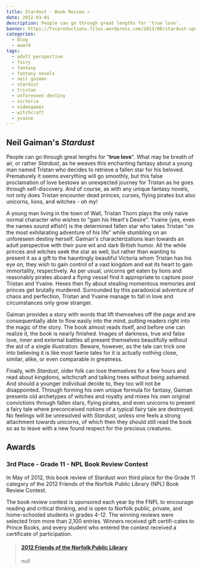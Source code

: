 ```yaml
---
title: Stardust - Book Review ⭐
date: 2012-03-01
description: People can go through great lengths for 'true love'.
banner: https://fvcproductions.files.wordpress.com/2013/08/stardust-upcoming-movies-122591_1280_1024.jpg?w=1024&h=435&crop=1
categories:
  - blog
  - award
tags:
  - adult perspective
  - fairy
  - fantasy
  - fantasy novels
  - neil gaiman
  - stardust
  - tristan
  - unforeseen destiny
  - victoria
  - videogames
  - witchcraft
  - yvaine
---
```


## Neil Gaiman's _Stardust_

People can go through great lengths for "**true love**". What may be breath of air, or rather _Stardust_, as he weaves this enchanting fantasy about a young man named Tristan who decides to retrieve a fallen star for his beloved. Prematurely it seems everything will go smoothly, but this false proclamation of love bestows an unexpected journey for Tristan as he goes through self-discovery. And of course, as with any unique fantasy novels, not only does Tristan encounter dead princes, curses, flying pirates but also unicorns, lions, and witches - oh my!

A young man living in the town of Wall, Tristan Thorn plays the only naive normal character who wishes to "gain his Heart's Desire". Yvaine (yes, even the names sound elfish!) is the determined fallen star who takes Tristan "on the most exhilarating adventure of his life" while stumbling on an unforeseen destiny herself. Gaiman's characterizations lean towards an adult perspective with their pure wit and dark British humor. All the while princes and witches seek the star as well, but rather than wanting to present it as a gift to the hauntingly beautiful Victoria whom Tristan has his eye on, they wish to gain control of a vast kingdom and eat its heart to gain immortality, respectively. As per usual, unicorns get eaten by lions and reasonably pirates aboard a flying vessel find it appropriate to capture poor Tristan and Yvaine. Hexes then fly about stealing momentous memories and princes get brutally murdered. Surrounded by this paradoxical adventure of chaos and perfection, Tristan and Yvaine manage to fall in love and circumstances only grow stranger.

Gaiman provides a story with words that lift themselves off the page and are consequentially able to flow easily into the mind, putting readers right into the magic of the story. The book almost reads itself, and before one can realize it, the book is nearly finished. Images of darkness, true and false love, inner and external battles all present themselves beautifully without the aid of a single illustration. Beware, however, as the tale can trick one into believing it is like most faerie tales for it is actually nothing close, similar, alike, or even comparable in greatness.

Finally, with _Stardust_, older folk can lose themselves for a few hours and read about kingdoms, witchcraft and talking trees without being ashamed. And should a younger individual decide to, they too will not be disappointed. Through forming his own unique formula for fantasy, Gaiman presents old archetypes of witches and royalty and mixes his own original convictions through fallen stars, flying pirates, and even unicorns to present a fairy tale where preconceived notions of a typical fairy tale are destroyed. No feelings will be unresolved with _Stardust_, unless one feels a strong attachment towards unicorns, of which then they should still read the book so as to leave with a new found respect for the precious creatures.

## Awards

### 3rd Place - Grade 11 - NPL Book Review Contest

In May of 2012, this book review of Stardust won third place for the Grade 11 category of the 2012 Friends of the Norfolk Public Library (NPL) Book Review Contest.

The book review contest is sponsored each year by the FNPL to encourage reading and critical thinking, and is open to Norfolk public, private, and home-schooled students in grades 4-12. The winning reviews were selected from more than 2,100 entries. Winners received gift certifi-cates to Prince Books, and every student who entered the contest received a certificate of participation.

<blockquote class="embedly-card"><h4><a href="https://www.scribd.com/document/306947201/2012-Friends-of-the-Norfolk-Public-Library">2012 Friends of the Norfolk Public Library</a></h4><p>null</p></blockquote>
<script async src="//cdn.embedly.com/widgets/platform.js" charset="UTF-8"></script>
